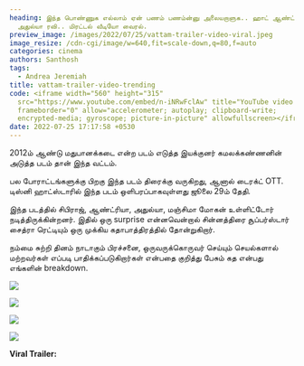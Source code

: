 ```yaml
---
heading: இந்த பொண்ணுக எல்லாம் ஏன் பணம் பணம்ன்னு அலையறாளுக.. ஹாட் ஆண்ட்ரியா..
  அதுல்யா ரவி.. மிரட்டல் வீடியோ வைரல்.
preview_image: /images/2022/07/25/vattam-trailer-video-viral.jpeg
image_resize: /cdn-cgi/image/w=640,fit=scale-down,q=80,f=auto
categories: cinema
authors: Santhosh
tags:
  - Andrea Jeremiah
title: vattam-trailer-video-trending
code: <iframe width="560" height="315"
  src="https://www.youtube.com/embed/n-iNRwFclAw" title="YouTube video player"
  frameborder="0" allow="accelerometer; autoplay; clipboard-write;
  encrypted-media; gyroscope; picture-in-picture" allowfullscreen></iframe>
date: 2022-07-25 17:17:58 +0530
---
```

2012ம் ஆண்டு மதுபானக்கடை என்ற படம் எடுத்த இயக்குனர் கமலக்கண்ணனின் அடுத்த படம் தான் இந்த வட்டம்.

பல போராட்டங்களுக்கு பிறகு இந்த படம் திரைக்கு வருகிறது, ஆனால் டைரக்ட் OTT. டிஸ்னி ஹாட்ஸ்டாரில் இந்த படம் ஒளிபரப்பாகவுள்ளது ஜூலை 29ம் தேதி.

இந்த படத்தில் சிபிராஜ், ஆண்ட்ரியா, அதுல்யா, மஞ்சிமா மோகன் உள்ளிட்டோர் நடித்திருக்கின்றனர். இதில் ஒரு surprise என்னவென்றால் சின்னத்திரை சூப்பர்ஸ்டார் சைத்ரா ரெட்டியும் ஒரு முக்கிய கதாபாத்திரத்தில் தோன்றுகிறார்.

நம்மை சுற்றி தினம் நாடாகும் பிரச்சனை, ஒருவருக்கொருவர் செய்யும் செயல்களால் மற்றவர்கள் எப்படி பாதிக்கப்படுகிறார்கள் என்பதை குறித்து பேசும் கத என்பது எங்களின் breakdown.

![](/images/2022/07/25/vattam-tamil-trailer-video-1.jpeg)

![](/images/2022/07/25/vattam-tamil-trailer-video-2.jpeg)

![](/images/2022/07/25/vattam-tamil-trailer-video-3.jpeg)

![](/images/2022/07/25/vattam-tamil-trailer-video-4.jpeg)

**Viral Trailer:**